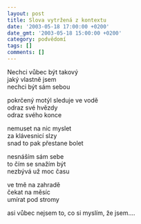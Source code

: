 ```yaml
---
layout: post
title: Slova vytržená z kontextu
date: '2003-05-18 17:00:00 +0200'
date_gmt: '2003-05-18 15:00:00 +0200'
category: podvědomí
tags: []
comments: []
---
```


<p>Nechci vůbec být takový<br>jaký vlastně jsem<br>nechci být sám sebou</p>
<p>pokrčený motýl sleduje ve vodě<br>odraz své hvězdy<br>odraz svého konce</p>
<p>nemuset na nic myslet<br>za klávesnicí slzy<br>snad to pak přestane bolet</p>
<p>nesnáším sám sebe<br>to čím se snažím být<br>nezbývá už moc času</p>
<p>ve tmě na zahradě<br>čekat na měsíc<br>umírat pod stromy</p>
<p>asi vůbec nejsem to, co si myslím, že jsem....</p>
